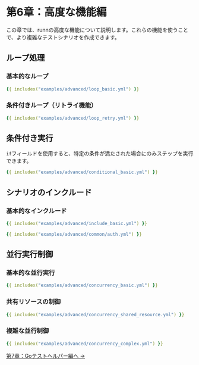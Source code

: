 # 第6章：高度な機能編

この章では、runnの高度な機能について説明します。これらの機能を使うことで、より複雑なテストシナリオを作成できます。

## ループ処理

### 基本的なループ

```yaml
{{ includex("examples/advanced/loop_basic.yml") }}
```

### 条件付きループ（リトライ機能）

```yaml
{{ includex("examples/advanced/loop_retry.yml") }}
```

## 条件付き実行

`if`フィールドを使用すると、特定の条件が満たされた場合にのみステップを実行できます。

```yaml
{{ includex("examples/advanced/conditional_basic.yml") }}
```

## シナリオのインクルード

### 基本的なインクルード

```yaml
{{ includex("examples/advanced/include_basic.yml") }}
```

```yaml
{{ includex("examples/advanced/common/auth.yml") }}
```

## 並行実行制御

### 基本的な並行実行

```yaml
{{ includex("examples/advanced/concurrency_basic.yml") }}
```

### 共有リソースの制御

```yaml
{{ includex("examples/advanced/concurrency_shared_resource.yml") }}
```

### 複雑な並行制御

```yaml
{{ includex("examples/advanced/concurrency_complex.yml") }}
```

[第7章：Goテストヘルパー編へ →](test-helper.md)